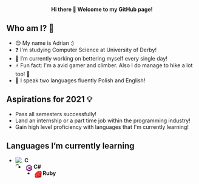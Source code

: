 <p align="center">
  <b>Hi there 👋 Welcome to my GitHub page!</b><br>
</p>

## Who am I? :running:
- :blush: My name is Adrian :)
- :question: I'm studying Computer Science at University of Derby!
- 🔭 I’m currently working on bettering myself every single day!
- ⚡ Fun fact: I'm a avid gamer and climber. Also I do manage to hike a lot too! :sunrise_over_mountains:
- :speech_balloon: I speak two languages fluently Polish and English!

## Aspirations for 2021 :bulb:
- Pass all semesters successfully! 
- Land an internship or a part time job within the programming industry!
- Gain high level proficiency with languages that I'm currently learning!

## Languages I’m currently learning
- <img align="left" alt="C Programming Icon" width="24px" height="24px" src="https://cdn.iconscout.com/icon/free/png-64/c-programming-569564.png"/> **C**<br>
- <img align="left" alt="C Sharp Programming Icon" width="24px" height="24px" src="/img/csharp.png"/> **C#**<br>
- <img align="left" alt="Ruby Programming Icon" width="24px" height="24px" src="/img/ruby.png"/> **Ruby**<br>
